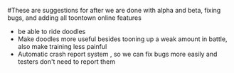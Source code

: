 #These are suggestions for after we are done with alpha and beta, fixing bugs, and adding all toontown online features

- be able to ride doodles
- Make doodles more useful besides tooning up a weak amount in battle, also make training less painful
- Automatic crash report system , so we can fix bugs more easily and testers don't need to report them
